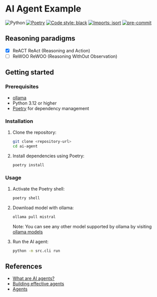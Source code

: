 # AI Agent Example

![Python](https://img.shields.io/badge/python-3.12-blue)
[![Poetry](https://img.shields.io/endpoint?url=https://python-poetry.org/badge/v0.json)](https://python-poetry.org/)
[![Code style: black](https://img.shields.io/badge/code%20style-black-000000.svg)](https://github.com/psf/black)
[![Imports: isort](https://img.shields.io/badge/%20imports-isort-%231674b1?style=flat&labelColor=ef8336)](https://pycqa.github.io/isort/)
[![pre-commit](https://img.shields.io/badge/pre--commit-enabled-brightgreen?logo=pre-commit&logoColor=white)](https://github.com/pre-commit/pre-commit)


## Reasoning paradigms

- [x] ReACT ReAct (Reasoning and Action)
- [ ] ReWOO ReWOO (Reasoning WithOut Observation)

## Getting started

### Prerequisites

- [ollama](https://ollama.com/l)
- Python 3.12 or higher
- [Poetry](https://python-poetry.org/docs/#installation) for dependency management

### Installation

1. Clone the repository:
   ```bash
   git clone <repository-url>
   cd ai-agent
   ```

2. Install dependencies using Poetry:
   ```bash
   poetry install
   ```

### Usage

1. Activate the Poetry shell:
   ```bash
   poetry shell
   ```

2. Download model with ollama:
   ```bash
   ollama pull mistral
   ```

   Note: You can see any other model supported by ollama by visiting [ollama models](https://ollama.com/search)

3. Run the AI agent:
   ```bash
   python -m src.cli run
   ```

## References

- [What are AI agents?](https://www.ibm.com/think/topics/ai-agents)
- [Building effective agents](https://www.anthropic.com/research/building-effective-agents)
- [Agents](https://www.kaggle.com/whitepaper-agents)
